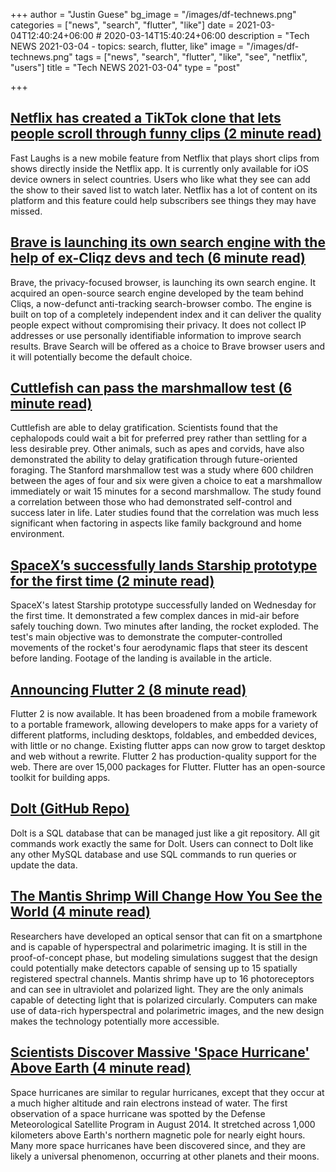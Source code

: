 +++
author = "Justin Guese"
bg_image = "/images/df-technews.png"
categories = ["news", "search", "flutter", "like"]
date = 2021-03-04T12:40:24+06:00 # 2020-03-14T15:40:24+06:00
description = "Tech NEWS 2021-03-04 - topics: search, flutter, like"
image = "/images/df-technews.png"
tags = ["news", "search", "flutter", "like", "see", "netflix", "users"]
title = "Tech NEWS 2021-03-04"
type = "post"

+++

## [Netflix has created a TikTok clone that lets people scroll through funny clips (2 minute read)](https://www.theverge.com/2021/3/3/22311418/netflix-tiktok-clips-funny-movies-tv-shows-streaming-big-mouth-seinfeld)

Fast Laughs is a new mobile feature from Netflix that plays short clips from shows directly inside the Netflix app. It is currently only available for iOS device owners in select countries. Users who like what they see can add the show to their saved list to watch later. Netflix has a lot of content on its platform and this feature could help subscribers see things they may have missed.

## [Brave is launching its own search engine with the help of ex-Cliqz devs and tech (6 minute read)](https://techcrunch.com/2021/03/03/brave-is-launching-its-own-search-engine-with-the-help-of-ex-cliqz-devs-and-tech/)

Brave, the privacy-focused browser, is launching its own search engine. It acquired an open-source search engine developed by the team behind Cliqs, a now-defunct anti-tracking search-browser combo. The engine is built on top of a completely independent index and it can deliver the quality people expect without compromising their privacy. It does not collect IP addresses or use personally identifiable information to improve search results. Brave Search will be offered as a choice to Brave browser users and it will potentially become the default choice.

## [Cuttlefish can pass the marshmallow test (6 minute read)](https://arstechnica.com/science/2021/03/cuttlefish-can-pass-the-marshmallow-test/)

Cuttlefish are able to delay gratification. Scientists found that the cephalopods could wait a bit for preferred prey rather than settling for a less desirable prey. Other animals, such as apes and corvids, have also demonstrated the ability to delay gratification through future-oriented foraging. The Stanford marshmallow test was a study where 600 children between the ages of four and six were given a choice to eat a marshmallow immediately or wait 15 minutes for a second marshmallow. The study found a correlation between those who had demonstrated self-control and success later in life. Later studies found that the correlation was much less significant when factoring in aspects like family background and home environment.

## [SpaceX’s successfully lands Starship prototype for the first time (2 minute read)](https://www.theverge.com/2021/3/3/22311916/spacex-starship-prototype-landing-successful)

SpaceX's latest Starship prototype successfully landed on Wednesday for the first time. It demonstrated a few complex dances in mid-air before safely touching down. Two minutes after landing, the rocket exploded. The test's main objective was to demonstrate the computer-controlled movements of the rocket's four aerodynamic flaps that steer its descent before landing. Footage of the landing is available in the article.

## [Announcing Flutter 2 (8 minute read)](https://developers.googleblog.com/2021/03/announcing-flutter-2.html)

Flutter 2 is now available. It has been broadened from a mobile framework to a portable framework, allowing developers to make apps for a variety of different platforms, including desktops, foldables, and embedded devices, with little or no change. Existing flutter apps can now grow to target desktop and web without a rewrite. Flutter 2 has production-quality support for the web. There are over 15,000 packages for Flutter. Flutter has an open-source toolkit for building apps.

## [Dolt (GitHub Repo)](https://github.com/dolthub/dolt)

Dolt is a SQL database that can be managed just like a git repository. All git commands work exactly the same for Dolt. Users can connect to Dolt like any other MySQL database and use SQL commands to run queries or update the data.

## [The Mantis Shrimp Will Change How You See the World (4 minute read)](https://interestingengineering.com/mantis-shrimp-change-world-polarimetry-hyperspectral-imaging)

Researchers have developed an optical sensor that can fit on a smartphone and is capable of hyperspectral and polarimetric imaging. It is still in the proof-of-concept phase, but modeling simulations suggest that the design could potentially make detectors capable of sensing up to 15 spatially registered spectral channels. Mantis shrimp have up to 16 photoreceptors and can see in ultraviolet and polarized light. They are the only animals capable of detecting light that is polarized circularly. Computers can make use of data-rich hyperspectral and polarimetric images, and the new design makes the technology potentially more accessible.

## [Scientists Discover Massive 'Space Hurricane' Above Earth (4 minute read)](https://www.vice.com/en/article/qjp995/scientists-discover-massive-space-hurricane-above-earth)

Space hurricanes are similar to regular hurricanes, except that they occur at a much higher altitude and rain electrons instead of water. The first observation of a space hurricane was spotted by the Defense Meteorological Satellite Program in August 2014. It stretched across 1,000 kilometers above Earth's northern magnetic pole for nearly eight hours. Many more space hurricanes have been discovered since, and they are likely a universal phenomenon, occurring at other planets and their moons.

